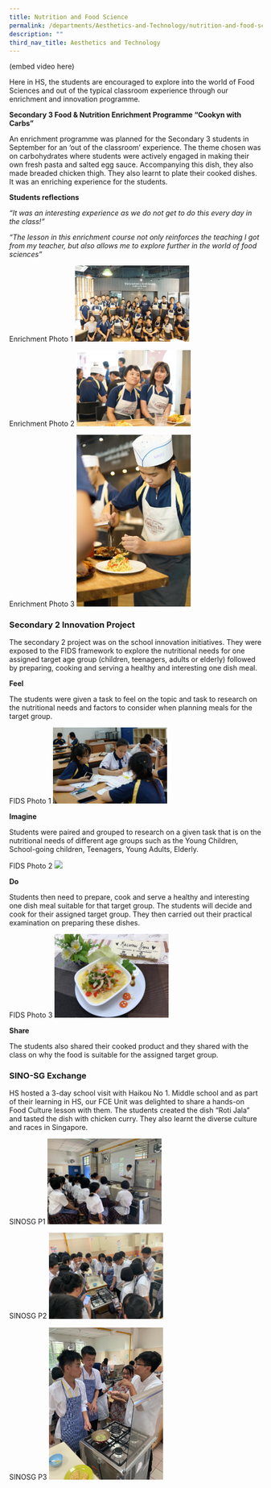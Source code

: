 ```yaml
---
title: Nutrition and Food Science
permalink: /departments/Aesthetics-and-Technology/nutrition-and-food-science/
description: ""
third_nav_title: Aesthetics and Technology
---
```

(embed video here)

Here in HS, the students are encouraged to explore into the world of Food Sciences and out of the typical classroom experience through our enrichment and innovation programme.

**Secondary 3 Food & Nutrition Enrichment Programme “Cookyn with Carbs”**
  
An enrichment programme was planned for the Secondary 3 students in September for an ‘out of the classroom’ experience. The theme chosen was on carbohydrates where students were actively engaged in making their own fresh pasta and salted egg sauce. Accompanying this dish, they also made breaded chicken thigh. They also learnt to plate their cooked dishes. It was an enriching experience for the students.

  

**Students reflections**

_“It was an interesting experience as we do not get to do this every day in the class!”_

_“The lesson in this enrichment course not only reinforces the teaching I got from my teacher, but also allows me to explore further in the world of food sciences”_

  

Enrichment Photo 1
<img src="/images/Sec3EnrichmentP1.jpeg" 
     style="width:45%">

Enrichment Photo 2
<img src="/images/Sec3EnrichmentP2.jpeg" 
     style="width:45%">

Enrichment Photo 3
<img src="/images/Sec3EnrichmentP3.jpeg" 
     style="width:45%">


### Secondary 2 Innovation Project

The secondary 2 project was on the school innovation initiatives. They were exposed to the FIDS framework to explore the nutritional needs for one assigned target age group (children, teenagers, adults or elderly) followed by preparing, cooking and serving a healthy and interesting one dish meal.

  

**Feel**

The students were given a task to feel on the topic and task to research on the nutritional needs and factors to consider when planning meals for the target group.

FIDS Photo 1
<img src="/images/Sec2FIDSP1.jpeg" 
     style="width:45%">


**Imagine**

Students were paired and grouped to research on a given task that is on the nutritional needs of different age groups such as the Young Children, School-going children, Teenagers, Young Adults, Elderly.

FIDS Photo 2
<img src="/images/Sec2FIDSP2.jpeg" 
     style="width:45%">

**Do** 

Students then need to prepare, cook and serve a healthy and interesting one dish meal suitable for that target group. The students will decide and cook for their assigned target group. They then carried out their practical examination on preparing these dishes.

FIDS Photo 3
<img src="/images/Sec2%20FIDS%20P3.jpeg" 
     style="width:45%">

**Share**

  

The students also shared their cooked product and they shared with the class on why the food is suitable for the assigned target group.

  

  

### SINO-SG Exchange

  

HS hosted a 3-day school visit with Haikou No 1. Middle school and as part of their learning in HS, our FCE Unit was delighted to share a hands-on Food Culture lesson with them. The students created the dish “Roti Jala” and tasted the dish with chicken curry. They also learnt the diverse culture and races in Singapore.

SINOSG P1
<img src="/images/SINO-SGP1.jpeg" 
     style="width:45%">

SINOSG P2
<img src="/images/SINO-SGP2.jpeg" 
     style="width:45%">

SINOSG P3
<img src="/images/SINO-SGP3.jpeg" 
     style="width:45%">